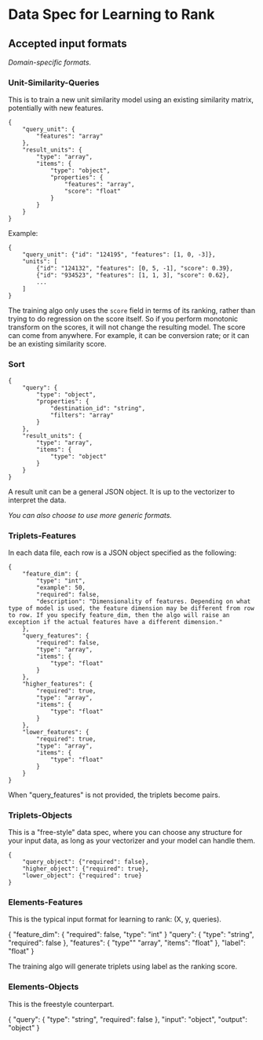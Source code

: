 # Data Spec for Learning to Rank

## Accepted input formats

*Domain-specific formats.*


### Unit-Similarity-Queries

This is to train a new unit similarity model using an existing similarity matrix, potentially with new features.


```
{
	"query_unit": {
		"features": "array"
	},
	"result_units": {
		"type": "array",
		"items": {
			"type": "object",
			"properties": {
				"features": "array",
				"score": "float"
			}
		}
	}
}
```

Example:

```
{
	"query_unit": {"id": "124195", "features": [1, 0, -3]},
	"units": [
		{"id": "124132", "features": [0, 5, -1], "score": 0.39},
		{"id": "934523", "features": [1, 1, 3], "score": 0.62},
		...
	]
}
```

The training algo only uses the `score` field in terms of its ranking, rather than trying to do regression on the score itself. So if you perform monotonic transform on the scores, it will not change the resulting model. The score can come from anywhere. For example, it can be conversion rate; or it can be an existing similarity score.

### Sort

```
{
	"query": {
		"type": "object",
		"properties": {
			"destination_id": "string",
			"filters": "array"
		}
	},
	"result_units": {
		"type": "array",
		"items": {
			"type": "object"
		}
	}
}
```

A result unit can be a general JSON object. It is up to the vectorizer to interpret the data.


*You can also choose to use more generic formats.*

### Triplets-Features

In each data file, each row is a JSON object specified as the following:

```
{
	"feature_dim": {
		"type": "int",
		"example": 50,
		"required": false,
		"description": "Dimensionality of features. Depending on what type of model is used, the feature dimension may be different from row to row. If you specify feature_dim, then the algo will raise an exception if the actual features have a different dimension."
	},
	"query_features": {
		"required": false,
		"type": "array",
		"items": {
			"type": "float"
		}
	},
	"higher_features": {
		"required": true,
		"type": "array",
		"items": {
			"type": "float"
		}
	},
	"lower_features": {
		"required": true,
		"type": "array",
		"items": {
			"type": "float"
		}
	}
}
```

When "query_features" is not provided, the triplets become pairs.

### Triplets-Objects

This is a "free-style" data spec, where you can choose any structure for your input data, as long as your vectorizer and your model can handle them.

```
{
	"query_object": {"required": false},
	"higher_object": {"required": true},
	"lower_object": {"required": true}
}
```

### Elements-Features

This is the typical input format for learning to rank: (X, y, queries).

{
	"feature_dim": {
		"required": false,
		"type": "int"
	}
	"query": {
		"type": "string",
		"required": false
	},
	"features": {
		"type"" "array",
		"items": "float"
	},
	"label": "float"
}

The training algo will generate triplets using label as the ranking score.

### Elements-Objects

This is the freestyle counterpart.

{
	"query": {
		"type": "string",
		"required": false
	},
	"input": "object",
	"output": "object"
}